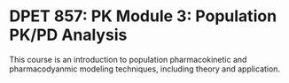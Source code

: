 # DPET 857: PK Module 3: Population PK/PD Analysis

This course is an introduction to population pharmacokinetic and pharmacodyanmic modeling techniques, including theory and application.